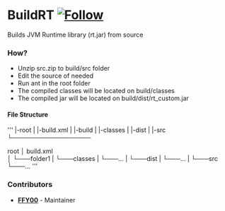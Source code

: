 # BuildRT [![Follow](https://img.shields.io/twitter/follow/MyClaraOswin.svg)](http://twitter.com/intent/user?screen_name=MyClaraOswin)
Builds JVM Runtime library (rt.jar) from source

### How?
 - Unzip src.zip to build/src folder
 - Edit the source of needed
 - Run ant in the root folder
 - The compiled classes will be located on build/classes
 - The compiled jar will be located on build/dist/rt_custom.jar

#### File Structure
'''
|-root
|    |-build.xml
|    |-build
|          |-classes
|          |-dist
|          |-src
└──────────────────

root
│   build.xml  
│
└───folder1
    |
    └───classes
    |   └───...
    |
    └───dist
    |   └───...
    |
    └───src
        └───...
'''

### Contributors
 - [**FFY00**](http://twitter.com/intent/user?screen_name=MyClaraOswin) - Maintainer
